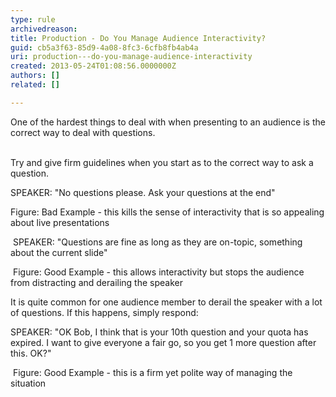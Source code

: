 ```yaml
---
type: rule
archivedreason: 
title: Production - Do You Manage Audience Interactivity?
guid: cb5a3f63-85d9-4a08-8fc3-6cfb8fb4ab4a
uri: production---do-you-manage-audience-interactivity
created: 2013-05-24T01:08:56.0000000Z
authors: []
related: []

---
```



One of the hardest things to deal with when presenting to an audience is the correct way to deal with questions.
<br><excerpt class='endintro'></excerpt><br>
<p>​Try and give firm guidelines when you start&#160;as to the correct way to ask a question.</p><p><span class="ssw-rteStyle-CodeArea">SPEAKER&#58; &quot;No questions please. Ask your questions at the end&quot;</span></p><p><span class="ssw-rteStyle-FigureBad">Figure&#58; Bad Example - this kills the sense of interactivity that is so appealing about live presentations</span></p><p><span class="ssw-rteStyle-CodeArea">&#160;SPEAKER&#58; &quot;Questions
are fine as long as they are on-topic, something about the current slide&quot;</span></p><p><span class="ssw-rteStyle-FigureGood">&#160;Figure&#58; Good Example - this allows interactivity but stops the audience from distracting and derailing the speaker</span></p><p>It
is quite common for one audience member to derail the speaker with a lot of
questions. If this happens, simply respond&#58;</p><p><span class="ssw-rteStyle-CodeArea">SPEAKER&#58; &quot;OK Bob, I think that is your 10th question and your quota has expired. I want to give everyone a fair go, so you get 1 more question after this. OK?&quot;</span></p><p><span class="ssw-rteStyle-FigureGood">&#160;Figure&#58; Good Example - this is a firm yet polite way of managing the situation</span></p>


